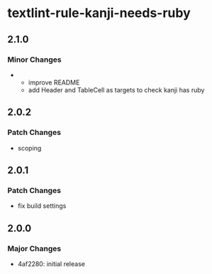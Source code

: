 # textlint-rule-kanji-needs-ruby

## 2.1.0

### Minor Changes

- - improve README
  - add Header and TableCell as targets to check kanji has ruby

## 2.0.2

### Patch Changes

- scoping

## 2.0.1

### Patch Changes

- fix build settings

## 2.0.0

### Major Changes

- 4af2280: initial release

